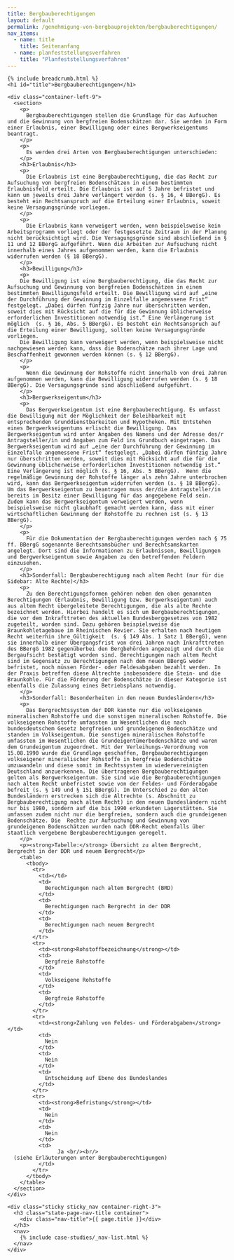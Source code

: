 ```yaml
---
title: Bergbauberechtigungen
layout: default
permalink: /genehmigung-von-bergbauprojekten/bergbauberechtigungen/
nav_items:
  - name: title
    title: Seitenanfang
  - name: planfeststellungsverfahren
    title: "Planfeststellungsverfahren"
---
```


<link rel="stylesheet" type="text/css" href="{{ site.baseurl_root }}/css/slick-theme.css"/>
<link rel="stylesheet" type="text/css" href="//cdn.jsdelivr.net/jquery.slick/1.6.0/slick.css"/>

<main class="container-page-wrapper layout-state-pages">
  <section class="container" style="position: relative;">

    {% include breadcrumb.html %}
    <h1 id="title">Bergbauberechtigungen</h1>

    <div class="container-left-9">
      <section>
        <p>
          Bergbauberechtigungen stellen die Grundlage für das Aufsuchen und die Gewinnung von bergfreien Bodenschätzen dar. Sie werden in Form einer Erlaubnis, einer Bewilligung oder eines Bergwerkseigentums beantragt.
        </p>
        <p>
          Es werden drei Arten von Bergbauberechtigungen unterschieden:
        </p>
        <h3>Erlaubnis</h3>
        <p>
          Die Erlaubnis ist eine Bergbauberechtigung, die das Recht zur Aufsuchung von bergfreien Bodenschätzen in einem bestimmten Erlaubnisfeld erteilt. Die Erlaubnis ist auf 5 Jahre befristet und kann um jeweils drei Jahre verlängert werden (s. § 16, 4 BBergG). Es besteht ein Rechtsanspruch auf die Erteilung einer Erlaubnis, soweit keine Versagungsgründe vorliegen.
        </p>
        <p>
          Die Erlaubnis kann verweigert werden, wenn beispielsweise kein Arbeitsprogramm vorliegt oder der festgesetzte Zeitraum in der Planung nicht berücksichtigt wird. Die Versagungsgründe sind abschließend in § 11 und 12 BBergG aufgeführt. Wenn die Arbeiten zur Aufsuchung nicht innerhalb eines Jahres aufgenommen werden, kann die Erlaubnis widerrufen werden (§ 18 BBergG).
        </p>
        <h3>Bewilligung</h3>
        <p>
        Die Bewilligung ist eine Bergbauberechtigung, die das Recht zur Aufsuchung und Gewinnung von bergfreien Bodenschätzen in einem bestimmten Bewilligungsfeld erteilt. Die Bewilligung wird auf „eine der Durchführung der Gewinnung im Einzelfalle angemessene Frist“ festgelegt. „Dabei dürfen fünfzig Jahre nur überschritten werden, soweit dies mit Rücksicht auf die für die Gewinnung üblicherweise erforderlichen Investitionen notwendig ist.“ Eine Verlängerung ist möglich  (s. § 16, Abs. 5 BBergG). Es besteht ein Rechtsanspruch auf die Erteilung einer Bewilligung, sollten keine Versagungsgründe vorliegen.
        Die Bewilligung kann verweigert werden, wenn beispielsweise nicht nachgewiesen werden kann, dass die Bodenschätze nach ihrer Lage und Beschaffenheit gewonnen werden können (s. § 12 BBergG).
        </p>
        <p>
          Wenn die Gewinnung der Rohstoffe nicht innerhalb von drei Jahren aufgenommen werden, kann die Bewilligung widerrufen werden (s. § 18 BBergG). Die Versagungsgründe sind abschließend aufgeführt.
        </p>
        <h3>Bergwerkseigentum</h3>
        <p>
          Das Bergwerkseigentum ist eine Bergbauberechtigung. Es umfasst die Bewilligung mit der Möglichkeit der Beleihbarkeit mit entsprechenden Grunddienstbarkeiten und Hypotheken. Mit Entstehen eines Bergwerkseigentums erlischt die Bewilligung. Das Bergwerkseigentum wird unter Angaben des Namens und der Adresse des/r Antragsteller/in und Angaben zum Feld ins Grundbuch eingetragen. Das Bergwerkseigentum wird auf „eine der Durchführung der Gewinnung im Einzelfalle angemessene Frist“ festgelegt. „Dabei dürfen fünfzig Jahre nur überschritten werden, soweit dies mit Rücksicht auf die für die Gewinnung üblicherweise erforderlichen Investitionen notwendig ist.“ Eine Verlängerung ist möglich (s. § 16, Abs. 5 BBergG).  Wenn die regelmäßige Gewinnung der Rohstoffe länger als zehn Jahre unterbrochen wird, kann das Bergwerkseigentum widerrufen werden (s. § 18 BBergG). Um das Bergwerkseigentum zu beantragen muss der/die Antragsteller/in bereits im Besitz einer Bewilligung für das angegebene Feld sein. Zudem kann das Bergwerkseigentum verweigert werden, wenn beispielsweise nicht glaubhaft gemacht werden kann, dass mit einer wirtschaftlichen Gewinnung der Rohstoffe zu rechnen ist (s. § 13 BBergG).
        </p>
        <p>
          Für die Dokumentation der Bergbauberechtigungen werden nach § 75 ff. BBergG sogenannte Berechtsamsbücher und Berechtsamskarten angelegt. Dort sind die Informationen zu Erlaubnissen, Bewilligungen und Bergwerkseigentum sowie Angaben zu den betreffenden Feldern einzusehen.
        </p>
        <h3>Sonderfall: Bergbauberechtigung nach altem Recht (nur für die Sidebar: Alte Rechte)</h3>
        <p>
          Zu den Berechtigungsformen gehören neben den oben genannten Berechtigungen (Erlaubnis, Bewilligung bzw. Bergwerkseigentum) auch aus altem Recht übergeleitete Berechtigungen, die als alte Rechte bezeichnet werden. Hierbei handelt es sich um Bergbauberechtigungen, die vor dem Inkrafttreten des aktuellen Bundesberggesetzes von 1982 zugeteilt, worden sind. Dazu gehören beispielsweise die Braunkohletagebaue im Rheinischen Revier. Sie erhalten nach heutigem Recht weiterhin ihre Gültigkeit  (s. § 149 Abs. 1 Satz 1 BBergG), wenn sie innerhalb einer Übergangsfrist von drei Jahren nach Inkrafttreten des BBergG 1982 gegenüberbei den Bergbehörden angezeigt und durch die Bergaufsicht bestätigt worden sind. Berechtigungen nach altem Recht sind im Gegensatz zu Berechtigungen nach dem neuen BBergG weder befristet, noch müssen Förder- oder Feldesabgaben bezahlt werden. In der Praxis betreffen diese Altrechte insbesondere die Stein- und die Braunkohle. Für die Förderung der Bodenschätze in dieser Kategorie ist ebenfalls die Zulassung eines Betriebsplans notwendig.
        </p>
        <h3>Sonderfall: Besonderheiten in den neuen Bundesländern</h3>
        <p>
          Das Bergrechtssystem der DDR kannte nur die volkseigenen  mineralischen Rohstoffe und die sonstigen mineralischen Rohstoffe. Die volkseigenen Rohstoffe umfassten im Wesentlichen die nach bundesdeutschem Gesetz bergfreien und grundeigenen Bodenschätze und standen im Volkseigentum. Die sonstigen mineralischen Rohstoffe umfassten im Wesentlichen die Grundeigentümerbodenschätze und waren dem Grundeigentum zugeordnet. Mit der Verleihungs-Verordnung vom 15.08.1990 wurde die Grundlage geschaffen, Bergbauberechtigungen volkseigener mineralischer Rohstoffe in bergfreie Bodenschätze umzuwandeln und diese somit im Rechtssystem im wiedervereinigten Deutschland anzuerkennen. Die übertragenen Bergbauberechtigungen gelten als Bergwerkseigentum. Sie sind wie die Bergbauberechtigungen nach altem Recht unbefristet sowie von der Feldes- und Förderabgabe befreit (s. § 149 und § 151 BBergG). Im Unterschied zu den alten Bundesländern erstrecken sich die Altrechte (s. Abschnitt zu Bergbauberechtigung nach altem Recht) in den neuen Bundesländern nicht nur bis 1980, sondern auf die bis 1990 erkundeten Lagerstätten. Sie umfassen zudem nicht nur die bergfreien, sondern auch die grundeigenen Bodenschätze. Die  Rechte zur Aufsuchung und Gewinnung von grundeigenen Bodenschätzen wurden nach DDR-Recht ebenfalls über staatlich vergebene Bergbauberechtigungen geregelt.
        </p>
        <p><strong>Tabelle:</strong> Übersicht zu altem Bergrecht, Bergrecht in der DDR und neuem Bergrecht</p>
        <table>
          <tbody>
            <tr>
              <td></td>
              <td>
                Berechtigungen nach altem Bergrecht (BRD)
              </td>
              <td>
                Berechtigungen nach Bergrecht in der DDR
              </td>
              <td>
                Berechtigungen nach neuem Bergrecht
              </td>
            </tr>
            <tr>
              <td><strong>Rohstoffbezeichnung</strong></td>
              <td>
                Bergfreie Rohstoffe
              </td>
              <td>
                Volkseigene Rohstoffe
              </td>
              <td>
                Bergfreie Rohstoffe
              </td>
            </tr>
            <tr>
              <td><strong>Zahlung von Feldes- und Förderabgaben</strong></td>
              <td>
                Nein
              </td>
              <td>
                Nein
              </td>
              <td>
                Entscheidung auf Ebene des Bundeslandes
              </td>
            </tr>
            <tr>
              <td><strong>Befristung</strong></td>
              <td>
                Nein
              </td>
              <td>
                Nein
              </td>
              <td>
                    Ja <br/><br/>
      (siehe Erläuterungen unter Bergbauberechtigungen)
              </td>
            </tr>
          </tbody>
        </table>
      </section>
    </div>

    <div class="sticky sticky_nav container-right-3">
      <h3 class="state-page-nav-title container">
        <div class="nav-title">{{ page.title }}</div>
      </h3>
      <nav>
        {% include case-studies/_nav-list.html %}
      </nav>
    </div>
  </section>
</main>

<script src="https://ajax.googleapis.com/ajax/libs/jquery/1.12.4/jquery.min.js"></script>
<script type="text/javascript" src="//cdn.jsdelivr.net/jquery.slick/1.6.0/slick.min.js"></script>
<script type="text/javascript" src="{{ site.baseurl_root }}/js/lib/static.min.js" charset="utf-8"></script>

<script type="text/javascript">
    $(document).ready(function(){
      $('.fakten_salze').slick({
        dots: true,
        speed: 500
      });
    });
</script>
